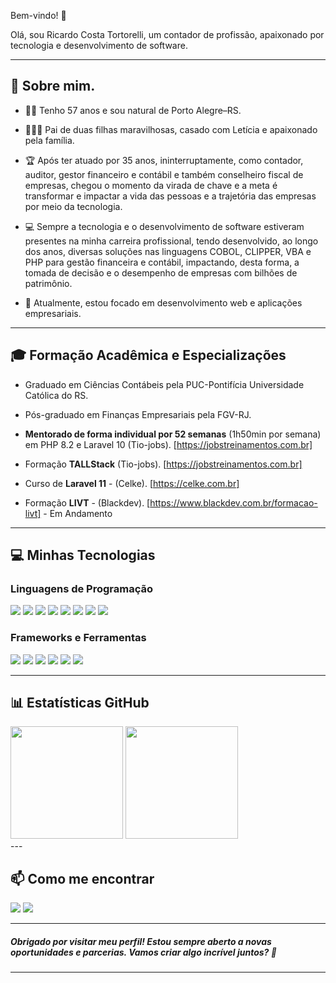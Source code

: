 Bem-vindo! 👋

Olá, sou Ricardo Costa Tortorelli, um contador de profissão, apaixonado por tecnologia e desenvolvimento de software.

---
## 🌟 Sobre mim.

- 👨‍💻 Tenho 57 anos e sou natural de Porto Alegre–RS.

- ‍👩‍👧‍👧 Pai de duas filhas maravilhosas, casado com Letícia e apaixonado pela família.

- 🏆 Após ter atuado por 35 anos, ininterruptamente, como contador, auditor, gestor financeiro e contábil e também conselheiro fiscal de empresas, chegou o momento da virada de chave e a meta é transformar e impactar a vida das pessoas e a trajetória das empresas por meio da tecnologia.

- 💻 Sempre a tecnologia e o desenvolvimento de software estiveram presentes na minha carreira profissional, tendo desenvolvido, ao longo dos anos, diversas soluções nas linguagens COBOL, CLIPPER, VBA e PHP para gestão financeira e contábil, impactando, desta forma, a tomada de decisão e o desempenho de empresas com bilhões de patrimônio.

- 🚀 Atualmente, estou focado em desenvolvimento web e aplicações empresariais.

---

## 🎓 Formação Acadêmica e Especializações

- Graduado em Ciências Contábeis pela PUC-Pontifícia Universidade Católica do RS.

- Pós-graduado em Finanças Empresariais pela FGV-RJ.

- **Mentorado de forma individual por 52 semanas** (1h50min por semana) em PHP 8.2 e Laravel 10 (Tio-jobs). [https://jobstreinamentos.com.br]

- Formação **TALLStack** (Tio-jobs). [https://jobstreinamentos.com.br]

- Curso de **Laravel 11** - (Celke). [https://celke.com.br]

- Formação **LIVT** - (Blackdev). [https://www.blackdev.com.br/formacao-livt] - Em Andamento
---

## 💻 Minhas Tecnologias

### Linguagens de Programação

<div> 
<img src="https://img.shields.io/badge/COBOL-%20?style=flat-square&logo=cobol&logoColor=white&color=00599C"></img> 
<img src="https://img.shields.io/badge/Clipper-%20?style=flat-square&logo=clipper&logoColor=white&color=4B0082"></img>
<img src="https://img.shields.io/badge/VBA-%20?style=flat-square&logo=vba&logoColor=white&color=217346"></img> 
<img src="https://img.shields.io/badge/PHP-%20?style=flat-square&logo=php&logoColor=white&color=777BB4"></img> 
<img src="https://img.shields.io/badge/HTML5-%20?style=flat-square&logo=html5&logoColor=white&color=E34F26"></img> 
<img src="https://img.shields.io/badge/CSS3-%20?style=flat-square&logo=css3&logoColor=white&color=1572B6"></img> 
<img src="https://img.shields.io/badge/JAVASCRIPT-%20?style=flat-square&logo=javascript&logoColor=white&color=F7DF1E"></img> 
<img src="https://img.shields.io/badge/SQL-%20?style=flat-square&logo=mysql&logoColor=white&color=4479A1"></img>
</div>

### Frameworks e Ferramentas

<div>
<img src="https://img.shields.io/badge/LARAVEL-%20?style=flat-square&logo=laravel&logoColor=white&color=FF2D20"></img>
<img src="https://img.shields.io/badge/BOOTSTRAP-%20?style=flat-square&logo=bootstrap&logoColor=white&color=7952B3"></img>
<img src="https://img.shields.io/badge/Livewire-%20?style=flat-square&logo=livewire&logoColor=white&color=4E56A6"></img>
<img src="https://img.shields.io/badge/Alpine.js-%20?style=flat-square&logo=alpine.js&logoColor=white&color=8BC0D0"></img> 
<img src="https://img.shields.io/badge/Tailwind%20CSS-%20?style=flat-square&logo=tailwind-css&logoColor=white&color=38B2AC"></img>
<img src="https://img.shields.io/badge/Docker-%20?style=flat-square&logo=docker&logoColor=white&color=2496ED"></img>
</div>

---

## 📊 Estatísticas GitHub

<div>
    <img height="180em" src="https://github-readme-stats.vercel.app/api?username=ricktorelli-git&show_icons=true&theme=dracula&include_all_commits=true&count_private=true"/>
    <img height="180em" src="https://github-readme-stats.vercel.app/api/top-langs/?username=ricktorelli-git&layout=compact&langs_count=7&theme=dracula&count_private=true"/>
</div>
---

## 📫 Como me encontrar
<div>

[//]: # (  <a href="https://www.linkedin.com/in/tiago-lemos-neitzke/" target="_blank"><img src="https://img.shields.io/badge/-LinkedIn-%230077B5?style=for-the-badge&logo=linkedin&logoColor=white" target="_blank"></a>)
<a href="https://wa.me/5551999698812" target="_blank"><img src="https://img.shields.io/badge/-WhatsApp-%25D366?style=for-the-badge&logo=whatsapp&logoColor=white" target="_blank"></a>
<a href="mailto:ricktorelli.php@gmail.com" target="_blank"><img src="https://img.shields.io/badge/-Email-%23D14836?style=for-the-badge&logo=gmail&logoColor=white" target="_blank"></a>
</div>

---
##### Obrigado por visitar meu perfil! Estou sempre aberto a novas oportunidades e parcerias. Vamos criar algo incrível juntos? 🚀
___

